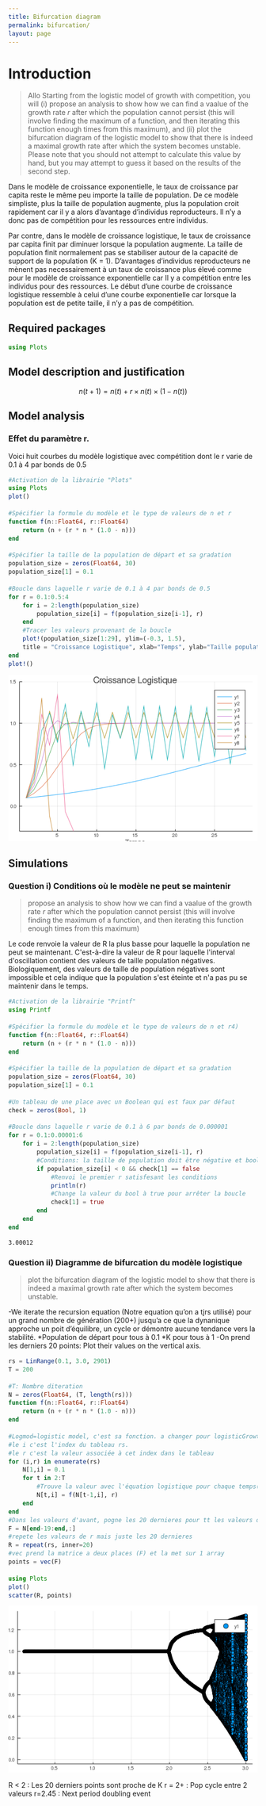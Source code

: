 ```yaml
---
title: Bifurcation diagram
permalink: bifurcation/
layout: page
---
```


# Introduction

> Allo Starting from the logistic model of growth with competition, you will (i)
> propose an analysis to show how we can find a vaalue of the growth rate *r*
> after which the population cannot persist (this will involve finding the
> maximum of a function, and then iterating this function enough times from this
> maximum), and (ii) plot the bifurcation diagram of the logistic model to show
> that there is indeed a maximal growth rate after which the system becomes
> unstable. Please note that you should not attempt to calculate this value by
> hand, but you may attempt to guess it based on the results of the second step.

Dans le modèle de croissance exponentielle, le taux de croissance par capita reste le même peu importe la taille de population. De ce modèle simpliste, plus la taille de population augmente, plus la population croit rapidement car il y a alors d’avantage d’individus reproducteurs. Il n’y a donc pas de compétition pour les ressources entre individus.

Par contre, dans le modèle de croissance logistique, le taux de croissance par capita finit par diminuer lorsque la population augmente. La taille de population finit normalement pas se stabiliser autour de la capacité de support de la population (K = 1). D’avantages d’individus reproducteurs ne mènent pas necessairement à un taux de croissance plus élevé comme pour le modèle de croissance exponentielle car Il y a compétition entre les individus pour des ressources. Le début d’une courbe de croissance logistique ressemble à celui d’une courbe exponentielle car lorsque la population est de petite taille, il n’y a pas de compétition. 



## Required packages

````julia
using Plots
````





## Model description and justification

<!-- Use this model, it assumes that K = 1, making the system dimensionless -->

$$n(t+1) = n(t) + r\times n(t)\times \left(1-n(t)\right)$$

## Model analysis

### Effet du paramètre r.

Voici huit courbes du modèle logistique avec compétition dont le r varie de 0.1 à 4 par bonds de 0.5

````julia
#Activation de la librairie "Plots"
using Plots
plot()

#Spécifier la formule du modèle et le type de valeurs de n et r
function f(n::Float64, r::Float64)
    return (n + (r * n * (1.0 - n)))
end

#Spécifier la taille de la population de départ et sa gradation
population_size = zeros(Float64, 30)
population_size[1] = 0.1

#Boucle dans laquelle r varie de 0.1 à 4 par bonds de 0.5
for r = 0.1:0.5:4
    for i = 2:length(population_size)
        population_size[i] = f(population_size[i-1], r)
    end
    #Tracer les valeurs provenant de la boucle
    plot!(population_size[1:29], ylim=(-0.3, 1.5),
    title = "Croissance Logistique", xlab="Temps", ylab="Taille population")
end
plot!()
````


![](figures/01_bifurcation_2_1.png)




## Simulations


### Question i) Conditions où le modèle ne peut se maintenir

> propose an analysis to show how we can find a vaalue of the growth rate *r*
> after which the population cannot persist (this will involve finding the maximum
> of a function, and then iterating this function enough times from this  maximum)

Le code renvoie la valeur de R la plus basse pour laquelle la population ne peut se maintenant. 
C'est-à-dire la valeur de R pour laquelle l'interval d'oscillation contient des valeurs de taille population négatives.
Biologiquement, des valeurs de taille de population négatives sont impossible et cela indique que la population s'est éteinte
et n'a pas pu se maintenir dans le temps.

````julia
#Activation de la librairie "Printf"
using Printf

#Spécifier la formule du modèle et le type de valeurs de n et r4)
function f(n::Float64, r::Float64)
    return (n + (r * n * (1.0 - n)))
end

#Spécifier la taille de la population de départ et sa gradation
population_size = zeros(Float64, 30)
population_size[1] = 0.1

#Un tableau de une place avec un Boolean qui est faux par défaut
check = zeros(Bool, 1)

#Boucle dans laquelle r varie de 0.1 à 6 par bonds de 0.000001
for r = 0.1:0.00001:6
    for i = 2:length(population_size)
        population_size[i] = f(population_size[i-1], r)
        #Conditions: la taille de population doit être négative et bool à Faux
        if population_size[i] < 0 && check[1] == false
            #Renvoi le premier r satisfesant les conditions
            println(r)
            #Change la valeur du bool à true pour arrêter la boucle
            check[1] = true
        end
    end
end
````


````
3.00012
````





### Question ii) Diagramme de bifurcation du modèle logistique

> plot the bifurcation diagram of the logistic model to show that there is 
> indeed a maximal growth rate  after which the system becomes unstable. 


-We iterate the recursion equation (Notre equation qu’on a tjrs utilisé) pour un grand nombre de génération (200+) jusqu’a ce que la dynanique approche un poit d’équilibre, un cycle or démontre aucune tendance vers la stabilité.
*Population de départ pour tous à 0.1
*K pour tous à 1
-On prend les derniers 20 points: Plot their values on the vertical axis.

````julia
rs = LinRange(0.1, 3.0, 2901)
T = 200

#T: Nombre diteration
N = zeros(Float64, (T, length(rs)))
function f(n::Float64, r::Float64)
    return (n + (r * n * (1.0 - n)))
end

#Logmod=logistic model, c'est sa fonction. a changer pour logisticGrowth
#le i c'est l'index du tableau rs.
#le r c'est la valeur associée à cet index dans le tableau
for (i,r) in enumerate(rs)
    N[1,i] = 0.1
    for t in 2:T
        #Trouve la valeur avec l'équation logistique pour chaque temps(t) avec la valeur de r associée
        N[t,i] = f(N[t-1,i], r)
    end
end
#Dans les valeurs d'avant, pogne les 20 dernieres pour tt les valeurs de r
F = N[end-19:end,:]
#repete les valeurs de r mais juste les 20 dernieres
R = repeat(rs, inner=20)
#vec prend la matrice a deux places (F) et la met sur 1 array
points = vec(F)

using Plots
plot()
scatter(R, points)
````


![](figures/01_bifurcation_4_1.png)


R < 2 : Les 20 derniers points sont proche de K
r = 2+ : Pop cycle entre 2 valeurs
r=2.45 : Next period doubling event


